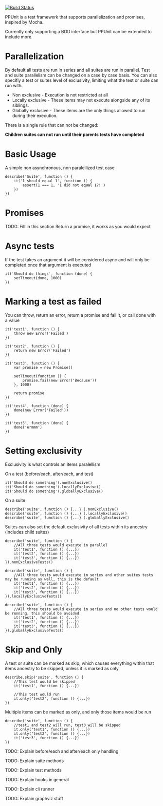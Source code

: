[![Build Status](https://secure.travis-ci.org/nbrownus/ppunit.png)](http://travis-ci.org/nbrownus/ppunit)

PPUnit is a test framework that supports parallelization and promises, inspired by Mocha.

Currently only supporting a BDD interface but PPUnit can be extended to include more.

# Parallelization

By default all tests are run in series and all suites are run in parallel. Test and suite parallelism can
be changed on a case by case basis. You can also specifiy a test or suites level of exclusivity, limiting what the test
or suite can run with.

* Non exclusive - Execution is not restricted at all
* Locally exclusive -  These items may not execute alongside any of its siblings.
* Globally exclusive - These items are the only things allowed to run during their execution.

There is a single rule that can not be changed:

**Children suites can not run until their parents tests have completed**

# Basic Usage

A simple non asynchronous, non paralellized test case

    describe('Suite', function () {
        it('1 should equal 1', function () {
            assert(1 === 1, '1 did not equal 1?!')
        })
    })

# Promises

TODO: Fill in this section
Return a promise, it works as you would expect

# Async tests

If the test takes an argument it will be considered async and will only be completed once that argument is executed

    it('Should do things', function (done) {
        setTimeout(done, 1000)
    })

# Marking a test as failed

You can throw, return an error, return a promise and fail it, or call done with a value

    it('test1', function () {
        throw new Error('Failed')
    })

    it('test2', function () {
        return new Error('Failed')
    })

    it('test3', function () {
        var promise = new Promise()

        setTimeout(function () {
            promise.fail(new Error('Because'))
        }, 1000)

        return promise
    })

    it('test4', function (done) {
        done(new Error('Failed'))
    })

    it('test5', function (done) {
        done('ermmm')
    })

# Setting exclusivity

Exclusivity is what controls an items paralellism

On a test (before/each, after/each, and test)

    it('Should do something').nonExclusive()
    it('Should do something').locallyExclusive()
    it('Should do something').globallyExclusive()

On a suite

    describe('suite', function () {...} ).nonExclusive()
    describe('suite', function () {...} ).locallyExclusive()
    describe('suite', function () {...} ).globallyExclusive()

Suites can also set the default exclusivity of all tests within its ancestry (includes child suites)

    describe('suite', function () {
        //All three tests would execute in parallel
        it('test1', function () {...})
        it('test2', function () {...})
        it('test3', function () {...})
    }).nonExclusiveTests()

    describe('suite', function () {
        //All three tests would execute in series and other suites tests may be running as well, this is the default
        it('test1', function () {...})
        it('test2', function () {...})
        it('test3', function () {...})
    }).locallyExclusiveTests()

    describe('suite', function () {
        //All three tests would execute in series and no other tests would be running, this should be avoided
        it('test1', function () {...})
        it('test2', function () {...})
        it('test3', function () {...})
    }).globallyExclusiveTests()

# Skip and Only

A test or suite can be marked as skip, which causes everything within that items ancestry to be skipped,
unless it is marked as only

    describe.skip('suite', function () {
        //This test would be skipped
        it('test1', function () {...})

        //This test would run
        it.only('test2', function () {...})
    })

Multiple items can be marked as only, and only those items would be run

    describe('suite', function () {
        //test1 and test2 will run, test3 will be skipped
        it.only('test1', function () {...})
        it.only('test2', function () {...})
        it('test3', function () {...})
    })

TODO: Explain before/each and after/each only handling

TODO: Explain suite methods

TODO: Explain test methods

TODO: Explain hooks in general

TODO: Explain cli runner

TODO: Explain graphviz stuff

